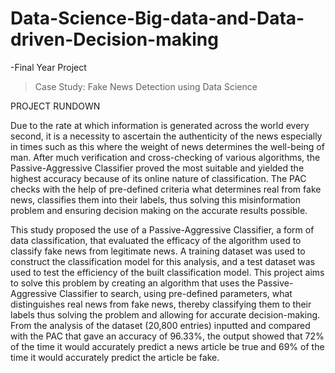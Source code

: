# Data-Science-Big-data-and-Data-driven-Decision-making
-Final Year Project
>Case Study: Fake News Detection using Data Science 

PROJECT RUNDOWN

Due to the rate at which information is generated across the world every second, it is a necessity to ascertain the authenticity of the news especially in times such as this where the weight of news determines the well-being of man. After much verification and cross-checking of various algorithms, the Passive-Aggressive Classifier proved the most suitable and yielded the highest accuracy because of its online nature of classification. The PAC checks with the help of pre-defined criteria what determines real from fake news, classifies them into their labels, thus solving this misinformation problem and ensuring decision making on the accurate results possible.

This study proposed the use of a Passive-Aggressive Classifier, a form of data classification, that evaluated the efficacy of the algorithm used to classify fake news from legitimate news. A training dataset was used to construct the classification model for this analysis, and a test dataset was used to test the efficiency of the built classification model.
This project aims to solve this problem by creating an algorithm that uses the Passive-Aggressive Classifier to search, using pre-defined parameters, what distinguishes real news from fake news, thereby classifying them to their labels thus solving the problem and allowing for accurate decision-making.
From the analysis of the dataset (20,800 entries) inputted and compared with the PAC that gave an accuracy of 96.33%, the output showed that 72% of the time it would accurately predict a news article be true and 69% of the time it would accurately predict the article be fake.
